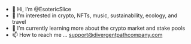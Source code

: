 - 👋 Hi, I’m @EsotericSlice
- 👀 I’m interested in crypto, NFTs, music, sustainability, ecology, and travel
- 🌱 I’m currently learning more about the crypto market and stake pools
- 📫 How to reach me ... support@divergentpathcompany.com

<!---
EsotericSlice/EsotericSlice is a ✨ special ✨ repository because its `README.md` (this file) appears on your GitHub profile.
You can click the Preview link to take a look at your changes.
--->
